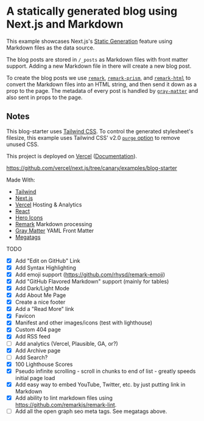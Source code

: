 # A statically generated blog using Next.js and Markdown

This example showcases Next.js's [Static Generation](https://nextjs.org/docs/basic-features/pages) feature using Markdown files as the data source.

The blog posts are stored in `/_posts` as Markdown files with front matter support. Adding a new Markdown file in there will create a new blog post.

To create the blog posts we use [`remark`](https://github.com/remarkjs/remark), [`remark-prism`](https://github.com/sergioramos/remark-prism#readme), and [`remark-html`](https://github.com/remarkjs/remark-html) to convert the Markdown files into an HTML string, and then send it down as a prop to the page. The metadata of every post is handled by [`gray-matter`](https://github.com/jonschlinkert/gray-matter) and also sent in props to the page.

## Notes

This blog-starter uses [Tailwind CSS](https://tailwindcss.com). To control the generated stylesheet's filesize, this example uses Tailwind CSS' v2.0 [`purge` option](https://tailwindcss.com/docs/controlling-file-size/#removing-unused-css) to remove unused CSS.

This project is deployed on [Vercel](https://vercel.com/new?utm_source=github&utm_medium=readme&utm_campaign=next-example) ([Documentation](https://nextjs.org/docs/deployment)).

https://github.com/vercel/next.js/tree/canary/examples/blog-starter

Made With:

- [Tailwind](https://tailwindcss.com/)
- [Next.js](https://nextjs.org/)
- [Vercel](https://vercel.com/home) Hosting & Analytics
- [React](https://reactjs.org/)
- [Hero Icons](https://heroicons.com/)
- [Remark](https://github.com/remarkjs) Markdown processing
- [Gray Matter](https://github.com/jonschlinkert/gray-matter) YAML Front Matter
- [Megatags](https://megatags.co/)

TODO

- [x] Add "Edit on GitHub" Link
- [x] Add Syntax Highlighting
- [x] Add emoji support (https://github.com/rhysd/remark-emoji)
- [x] Add "GitHub Flavored Markdown" support (mainly for tables)
- [x] Add Dark/Light Mode
- [x] Add About Me Page
- [x] Create a nice footer
- [x] Add a "Read More" link
- [x] Favicon
- [x] Manifest and other images/icons (test with lighthouse)
- [x] Custom 404 page
- [x] Add RSS feed
- [ ] Add analytics (Vercel, Plausible, GA, or?)
- [x] Add Archive page
- [ ] Add Search?
- [x] 100 Lighthouse Scores
- [x] Pseudo infinite scrolling - scroll in chunks to end of list - greatly speeds initial page load
- [x] Add easy way to embed YouTube, Twitter, etc. by just putting link in Markdown
- [x] Add ability to lint markdown files using https://github.com/remarkjs/remark-lint.
- [ ] Add all the open graph seo meta tags. See megatags above.
